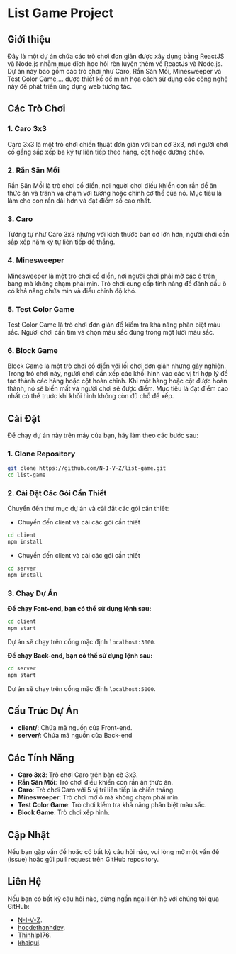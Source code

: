 # List Game Project

## Giới thiệu

Đây là một dự án chứa các trò chơi đơn giản được xây dựng bằng ReactJS và Node.js nhằm mục đích học hỏi rèn luyện thêm về ReactJs và Node.js. Dự án này bao gồm các trò chơi như Caro, Rắn Săn Mồi, Minesweeper và Test Color Game,... được thiết kế để minh họa cách sử dụng các công nghệ này để phát triển ứng dụng web tương tác.

## Các Trò Chơi

### 1. Caro 3x3

Caro 3x3 là một trò chơi chiến thuật đơn giản với bàn cờ 3x3, nơi người chơi cố gắng sắp xếp ba ký tự liên tiếp theo hàng, cột hoặc đường chéo.

### 2. Rắn Săn Mồi

Rắn Săn Mồi là trò chơi cổ điển, nơi người chơi điều khiển con rắn để ăn thức ăn và tránh va chạm với tường hoặc chính cơ thể của nó. Mục tiêu là làm cho con rắn dài hơn và đạt điểm số cao nhất.

### 3. Caro

Tương tự như Caro 3x3 nhưng với kích thước bàn cờ lớn hơn, người chơi cần sắp xếp năm ký tự liên tiếp để thắng.

### 4. Minesweeper

Minesweeper là một trò chơi cổ điển, nơi người chơi phải mở các ô trên bảng mà không chạm phải mìn. Trò chơi cung cấp tính năng để đánh dấu ô có khả năng chứa mìn và điều chỉnh độ khó.

### 5. Test Color Game

Test Color Game là trò chơi đơn giản để kiểm tra khả năng phân biệt màu sắc. Người chơi cần tìm và chọn màu sắc đúng trong một lưới màu sắc.

### 6. Block Game 

Block Game là một trò chơi cổ điển với lối chơi đơn giản nhưng gây nghiện. Trong trò chơi này, người chơi cần xếp các khối hình vào các vị trí hợp lý để tạo thành các hàng hoặc cột hoàn chỉnh. Khi một hàng hoặc cột được hoàn thành, nó sẽ biến mất và người chơi sẽ được điểm. Mục tiêu là đạt điểm cao nhất có thể trước khi khối hình không còn đủ chỗ để xếp.

## Cài Đặt

Để chạy dự án này trên máy của bạn, hãy làm theo các bước sau:

### 1. Clone Repository

```bash
git clone https://github.com/N-I-V-Z/list-game.git
cd list-game
```

### 2. Cài Đặt Các Gói Cần Thiết

Chuyển đến thư mục dự án và cài đặt các gói cần thiết:

- Chuyển đến client và cài các gói cần thiết

```bash
cd client
npm install
```

- Chuyển đến client và cài các gói cần thiết

```bash
cd server
npm install
```

### 3. Chạy Dự Án

**Để chạy Font-end, bạn có thể sử dụng lệnh sau:**

```bash
cd client
npm start
```

Dự án sẽ chạy trên cổng mặc định `localhost:3000`.

**Để chạy Back-end, bạn có thể sử dụng lệnh sau:**

```bash
cd server
npm start
```

Dự án sẽ chạy trên cổng mặc định `localhost:5000`.

## Cấu Trúc Dự Án

- **client/**: Chứa mã nguồn của Front-end.
- **server/**: Chứa mã nguồn của Back-end

## Các Tính Năng

- **Caro 3x3**: Trò chơi Caro trên bàn cờ 3x3.
- **Rắn Săn Mồi**: Trò chơi điều khiển con rắn ăn thức ăn.
- **Caro**: Trò chơi Caro với 5 vị trí liên tiếp là chiến thắng.
- **Minesweeper**: Trò chơi mở ô mà không chạm phải mìn.
- **Test Color Game**: Trò chơi kiểm tra khả năng phân biệt màu sắc.
- **Block Game**: Trò chơi xếp hình.

## Cập Nhật

Nếu bạn gặp vấn đề hoặc có bất kỳ câu hỏi nào, vui lòng mở một vấn đề (issue) hoặc gửi pull request trên GitHub repository.

## Liên Hệ

Nếu bạn có bất kỳ câu hỏi nào, đừng ngần ngại liên hệ với chúng tôi qua GitHub: 
- [N-I-V-Z](https://github.com/N-I-V-Z).
- [hocdethanhdev](https://github.com/hocdethanhdev).
- [Thinhlp176](https://github.com/Thinhlp176).
- [khaiqui](https://github.com/khaiqui).
